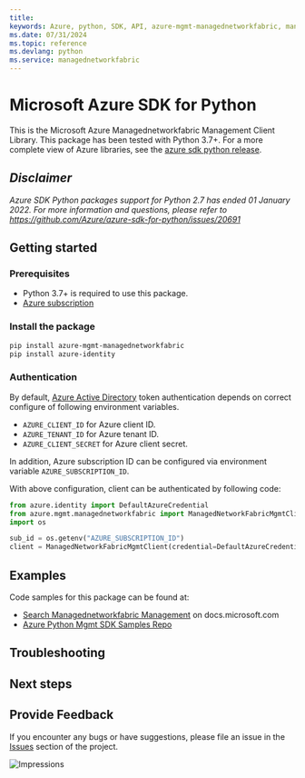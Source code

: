 ```yaml
---
title: 
keywords: Azure, python, SDK, API, azure-mgmt-managednetworkfabric, managednetworkfabric
ms.date: 07/31/2024
ms.topic: reference
ms.devlang: python
ms.service: managednetworkfabric
---
```

# Microsoft Azure SDK for Python

This is the Microsoft Azure Managednetworkfabric Management Client Library.
This package has been tested with Python 3.7+.
For a more complete view of Azure libraries, see the [azure sdk python release](https://aka.ms/azsdk/python/all).

## _Disclaimer_

_Azure SDK Python packages support for Python 2.7 has ended 01 January 2022. For more information and questions, please refer to https://github.com/Azure/azure-sdk-for-python/issues/20691_

## Getting started

### Prerequisites

- Python 3.7+ is required to use this package.
- [Azure subscription](https://azure.microsoft.com/free/)

### Install the package

```bash
pip install azure-mgmt-managednetworkfabric
pip install azure-identity
```

### Authentication

By default, [Azure Active Directory](https://aka.ms/awps/aad) token authentication depends on correct configure of following environment variables.

- `AZURE_CLIENT_ID` for Azure client ID.
- `AZURE_TENANT_ID` for Azure tenant ID.
- `AZURE_CLIENT_SECRET` for Azure client secret.

In addition, Azure subscription ID can be configured via environment variable `AZURE_SUBSCRIPTION_ID`.

With above configuration, client can be authenticated by following code:

```python
from azure.identity import DefaultAzureCredential
from azure.mgmt.managednetworkfabric import ManagedNetworkFabricMgmtClient
import os

sub_id = os.getenv("AZURE_SUBSCRIPTION_ID")
client = ManagedNetworkFabricMgmtClient(credential=DefaultAzureCredential(), subscription_id=sub_id)
```

## Examples

Code samples for this package can be found at:
- [Search Managednetworkfabric Management](/samples/browse/?languages=python&term=Getting%20started%20-%20Managing&terms=Getting%20started%20-%20Managing) on docs.microsoft.com
- [Azure Python Mgmt SDK Samples Repo](https://aka.ms/azsdk/python/mgmt/samples)


## Troubleshooting

## Next steps

## Provide Feedback

If you encounter any bugs or have suggestions, please file an issue in the
[Issues](https://github.com/Azure/azure-sdk-for-python/issues)
section of the project. 


![Impressions](https://azure-sdk-impressions.azurewebsites.net/api/impressions/azure-sdk-for-python%2Fazure-mgmt-managednetworkfabric%2FREADME.png)

